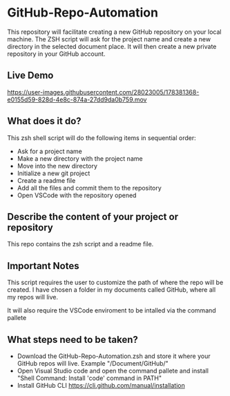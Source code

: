 # GitHub-Repo-Automation

This repository will facilitate creating a new GitHub repository on your local machine. The ZSH script will ask for the project name and create a new directory in the selected document place. It will then create a new private repository in your GitHub account.

## Live Demo
https://user-images.githubusercontent.com/28023005/178381368-e0155d59-828d-4e8c-874a-27dd9da0b759.mov



## What does it do?
This zsh shell script will do the following items in sequential order:
- Ask for a project name
- Make a new directory with the project name
- Move into the new directory
- Initialize a new git project
- Create a readme file
- Add all the files and commit them to the repository
- Open VSCode with the repository opened 


## Describe the content of your project or repository
This repo contains the zsh script and a readme file.

## Important Notes
This script requires the user to customize the path of where the repo will be created. I have chosen a folder in my documents called GitHub, where all my repos will live. 

It will also require the VSCode enviroment to be intalled via the command pallete

## What steps need to be taken?
- Download the GitHub-Repo-Automation.zsh and store it where your GitHub repos will live. Example "/Document/GitHub/"
- Open Visual Studio code and open the command pallete and install "Shell Command: Install 'code' command in PATH"
- Install GitHub CLI https://cli.github.com/manual/installation

